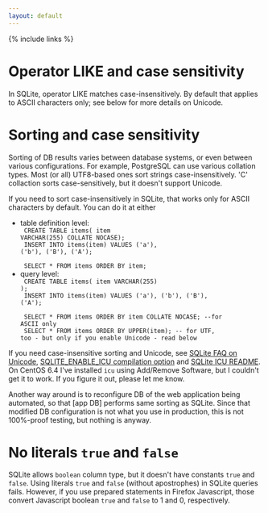 ```yaml
---
layout: default
---
```

{% include links %}

# Operator LIKE and case sensitivity #
In SQLite, operator LIKE matches case-insensitively. By default that applies to ASCII characters only; see below for more details on Unicode.

# Sorting and case sensitivity #

Sorting of DB results varies between database systems, or even between various configurations. For example, PostgreSQL can use various collation types. Most (or all) UTF8-based ones sort strings case-insensitively. 'C' collaction sorts case-sensitively, but it doesn't support Unicode.

If you need to sort case-insensitively in SQLite, that works only for ASCII characters by default. You can do it at either

  * table definition level:<code><br/>
    CREATE TABLE items( item VARCHAR(255) COLLATE NOCASE);<br/>
    INSERT INTO items(item) VALUES ('a'), ('b'), ('B'), ('A');<br/><br/>
    SELECT * FROM items ORDER BY item;
    </code>
  * query level:<code><br/>
    CREATE TABLE items( item VARCHAR(255) );<br/>
    INSERT INTO items(item) VALUES ('a'), ('b'), ('B'), ('A');<br/><br/>
    SELECT * FROM items ORDER BY item COLLATE NOCASE; --for ASCII only<br/>
    SELECT * FROM items ORDER BY UPPER(item); -- for UTF, too - but only if you enable Unicode - read below
    </code>

If you need case-insensitive sorting and Unicode, see [SQLite FAQ on Unicode](http://www.sqlite.org/faq.html#q18), [SQLITE\_ENABLE\_ICU compilation option](http://www.sqlite.org/compile.html#enable_icu) and [SQLite ICU README](http://www.sqlite.org/src/artifact?ci=trunk&filename=ext/icu/README.txt). On CentOS 6.4 I've installed `icu` using Add/Remove Software, but I couldn't get it to work. If you figure it out, please let me know.

Another way around is to reconfigure DB of the web application being automated, so that [app DB] performs same sorting as SQLite. Since that modified DB configuration is not what you use in production, this is not 100%-proof testing, but nothing is anyway.

# No literals `true` and `false` #
SQLite allows `boolean` column type, but it doesn't have constants `true` and `false`. Using literals `true` and `false` (without apostrophes) in SQLite queries fails. However, if you use prepared statements in Firefox Javascript, those convert Javascript boolean `true` and `false` to 1 and 0, respectively.